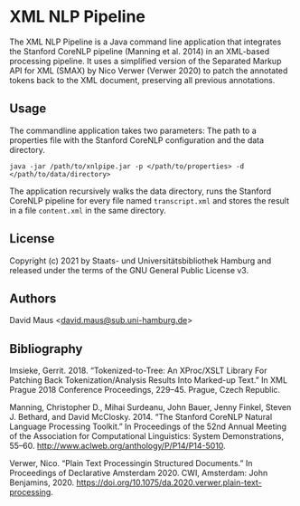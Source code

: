 XML NLP Pipeline
=

The XML NLP Pipeline is a Java command line application that integrates the Stanford CoreNLP pipeline (Manning et
al. 2014) in an XML-based processing pipeline. It uses a simplified version of the Separated Markup API for XML (SMAX)
by Nico Verwer (Verwer 2020) to patch the annotated tokens back to the XML document, preserving all previous
annotations.

Usage
-

The commandline application takes two parameters: The path to a properties file with the Stanford CoreNLP configuration
and the data directory.

```
java -jar /path/to/xnlpipe.jar -p </path/to/properties> -d </path/to/data/directory>
```

The application recursively walks the data directory, runs the Stanford CoreNLP pipeline for every file named
`transcript.xml` and stores the result in a file `content.xml` in the same directory.

License
-

Copyright (c) 2021 by Staats- und Universitätsbibliothek Hamburg and released under the terms of the GNU General Public License v3.

Authors
-

David Maus &lt;david.maus@sub.uni-hamburg.de&gt;

Bibliography
-

Imsieke, Gerrit. 2018. “Tokenized-to-Tree: An XProc/XSLT Library For Patching Back Tokenization/Analysis Results Into
Marked-up Text.” In XML Prague 2018 Conference Proceedings, 229–45. Prague, Czech Republic.

Manning, Christopher D., Mihai Surdeanu, John Bauer, Jenny Finkel, Steven J. Bethard, and David McClosky. 2014. “The
Stanford CoreNLP Natural Language Processing Toolkit.” In Proceedings of the 52nd Annual Meeting of the Association for
Computational Linguistics: System Demonstrations, 55–60. http://www.aclweb.org/anthology/P/P14/P14-5010.

Verwer, Nico. “Plain Text Processingin Structured Documents.” In Proceedings of Declarative Amsterdam 2020. CWI,
Amsterdam: John Benjamins, 2020. https://doi.org/10.1075/da.2020.verwer.plain-text-processing.

